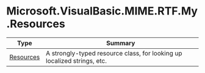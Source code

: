 ﻿
# Microsoft.VisualBasic.MIME.RTF.My.Resources

|Type|Summary|
|----|-------|
|[Resources](./Resources.md)|A strongly-typed resource class, for looking up localized strings, etc.|


